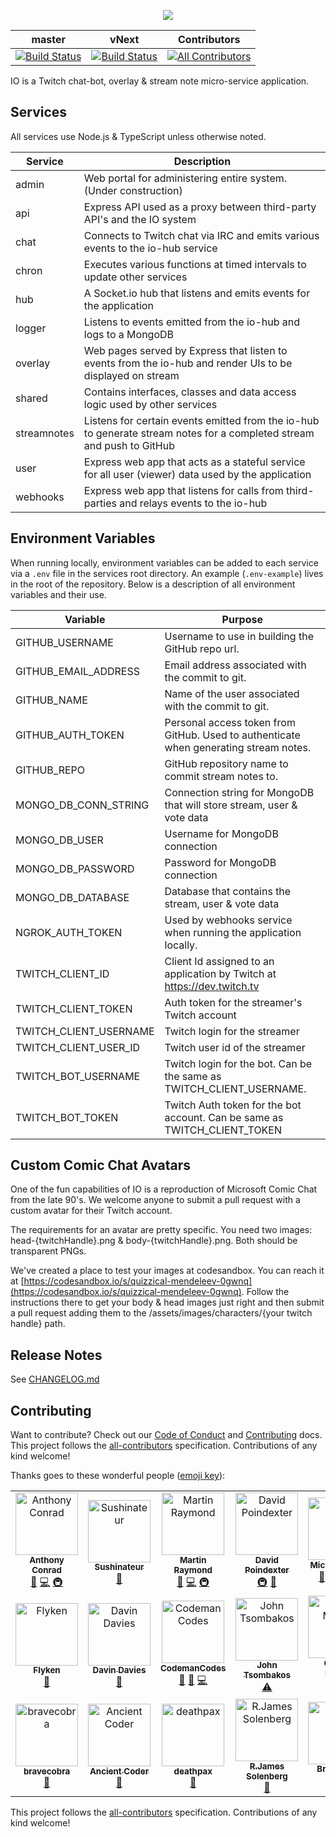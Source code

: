 <p align="center">
    <img src="https://user-images.githubusercontent.com/1228996/61920397-11dc2d80-af1f-11e9-9695-7263d1e1d0f2.png"/>
</p>

| master | vNext | Contributors |
| --- | --- | --- |
| [![Build Status](https://dev.azure.com/michaeljolley/io-bot/_apis/build/status/Build%20IO?branchName=master)](https://dev.azure.com/michaeljolley/io-bot/_build/latest?definitionId=3&branchName=master) | [![Build Status](https://dev.azure.com/michaeljolley/io-bot/_apis/build/status/Build%20IO?branchName=vNext)](https://dev.azure.com/michaeljolley/io-bot/_build/latest?definitionId=3&branchName=vNext) |[![All Contributors](https://img.shields.io/badge/all_contributors-21-orange.svg?style=flat-square)](#contributors) |

IO is a Twitch chat-bot, overlay & stream note micro-service application.

## Services

All services use Node.js & TypeScript unless otherwise noted.

| Service        | Description                                                                                                             |
| ---            | ---                                                                                                                     |
| admin          | Web portal for administering entire system. (Under construction)                                                        |
| api            | Express API used as a proxy between third-party API's and the IO system                                                 |
| chat           | Connects to Twitch chat via IRC and emits various events to the io-hub service                                          |
| chron          | Executes various functions at timed intervals to update other services                                                  |
| hub            | A Socket.io hub that listens and emits events for the application                                                       |
| logger         | Listens to events emitted from the io-hub and logs to a MongoDB                                                         |
| overlay        | Web pages served by Express that listen to events from the io-hub and render UIs to be displayed on stream              |
| shared         | Contains interfaces, classes and data access logic used by other services                                               |
| streamnotes    | Listens for certain events emitted from the io-hub to generate stream notes for a completed stream and push to GitHub   |
| user           | Express web app that acts as a stateful service for all user (viewer) data used by the application                      |
| webhooks       | Express web app that listens for calls from third-parties and relays events to the io-hub                               |

## Environment Variables

When running locally, environment variables can be added to each service via a `.env` file in the services root directory.  An example
(`.env-example`) lives in the root of the repository.  Below is a description of all environment variables and their use.

| Variable                | Purpose                                                                                                     |
| ---                     | ---                                                                                                         |
| GITHUB_USERNAME             | Username to use in building the GitHub repo url.             |
| GITHUB_EMAIL_ADDRESS         | Email address associated with the commit to git.                                           |
| GITHUB_NAME             | Name of the user associated with the commit to git. |
| GITHUB_AUTH_TOKEN       | Personal access token from GitHub.  Used to authenticate when generating stream notes. |
| GITHUB_REPO             | GitHub repository name to commit stream notes to. |
| MONGO_DB_CONN_STRING    | Connection string for MongoDB that will store stream, user & vote data                                      |
| MONGO_DB_USER           | Username for MongoDB connection                                                                             |
| MONGO_DB_PASSWORD       | Password for MongoDB connection                                                                             |
| MONGO_DB_DATABASE       | Database that contains the stream, user & vote data                                                         |
| NGROK_AUTH_TOKEN        | Used by webhooks service when running the application locally.                                              |
| TWITCH_CLIENT_ID        | Client Id assigned to an application by Twitch at https://dev.twitch.tv                                     |
| TWITCH_CLIENT_TOKEN     | Auth token for the streamer's Twitch account                                                                |
| TWITCH_CLIENT_USERNAME  | Twitch login for the streamer                                                                               |
| TWITCH_CLIENT_USER_ID   | Twitch user id of the streamer                                                                              |
| TWITCH_BOT_USERNAME     | Twitch login for the bot.  Can be the same as TWITCH_CLIENT_USERNAME.                                       |
| TWITCH_BOT_TOKEN        | Twitch Auth token for the bot account.  Can be same as TWITCH_CLIENT_TOKEN                                  |

## Custom Comic Chat Avatars

One of the fun capabilities of IO is a reproduction of Microsoft Comic Chat from the late 90's. We welcome anyone to submit a pull request
with a custom avatar for their Twitch account.

The requirements for an avatar are pretty specific.  You need two images: head-{twitchHandle}.png &amp; body-{twitchHandle}.png.  Both should
be transparent PNGs.

We've created a place to test your images at codesandbox.  You can reach it at [https://codesandbox.io/s/quizzical-mendeleev-0gwnq](https://codesandbox.io/s/quizzical-mendeleev-0gwnq). Follow the instructions there to get your body & head images just right and then submit
a pull request adding them to the /assets/images/characters/{your twitch handle} path.

## Release Notes

See [CHANGELOG.md](CHANGELOG.md)

## Contributing

Want to contribute? Check out our [Code of Conduct](CODE_OF_CONDUCT.md) and [Contributing](CONTRIBUTING.md) docs. This project follows the [all-contributors](https://github.com/all-contributors/all-contributors) specification.  Contributions of any kind welcome!

Thanks goes to these wonderful people ([emoji key](https://allcontributors.org/docs/en/emoji-key)):

<!-- ALL-CONTRIBUTORS-LIST:START - Do not remove or modify this section -->
<!-- prettier-ignore -->
<table>
  <tr>
    <td align="center"><a href="https://github.com/parithon"><img src="https://avatars3.githubusercontent.com/u/8602418?v=4" width="100px;" alt="Anthony Conrad"/><br /><sub><b>Anthony Conrad</b></sub></a><br /><a href="#ideas-parithon" title="Ideas, Planning, & Feedback">🤔</a> <a href="https://github.com/MichaelJolley/io/commits?author=parithon" title="Code">💻</a> <a href="#infra-parithon" title="Infrastructure (Hosting, Build-Tools, etc)">🚇</a></td>
    <td align="center"><a href="https://github.com/sushinateur"><img src="https://avatars3.githubusercontent.com/u/36899634?v=4" width="100px;" alt="Sushinateur"/><br /><sub><b>Sushinateur</b></sub></a><br /><a href="#ideas-sushinateur" title="Ideas, Planning, & Feedback">🤔</a></td>
    <td align="center"><a href="http://www.codephobia.com"><img src="https://avatars1.githubusercontent.com/u/6385224?v=4" width="100px;" alt="Martin Raymond"/><br /><sub><b>Martin Raymond</b></sub></a><br /><a href="#ideas-codephobia" title="Ideas, Planning, & Feedback">🤔</a> <a href="https://github.com/MichaelJolley/io/commits?author=codephobia" title="Code">💻</a> <a href="#infra-codephobia" title="Infrastructure (Hosting, Build-Tools, etc)">🚇</a></td>
    <td align="center"><a href="https://drp3.me/"><img src="https://avatars0.githubusercontent.com/u/119065?v=4" width="100px;" alt="David Poindexter"/><br /><sub><b>David Poindexter</b></sub></a><br /><a href="#infra-mtheoryx" title="Infrastructure (Hosting, Build-Tools, etc)">🚇</a> <a href="#ideas-mtheoryx" title="Ideas, Planning, & Feedback">🤔</a></td>
    <td align="center"><a href="https://michaeljolley.com/"><img src="https://avatars2.githubusercontent.com/u/1228996?v=4" width="100px;" alt="Michael Jolley"/><br /><sub><b>Michael Jolley</b></sub></a><br /><a href="#ideas-MichaelJolley" title="Ideas, Planning, & Feedback">🤔</a> <a href="https://github.com/MichaelJolley/io/commits?author=MichaelJolley" title="Code">💻</a> <a href="#infra-MichaelJolley" title="Infrastructure (Hosting, Build-Tools, etc)">🚇</a> <a href="https://github.com/MichaelJolley/io/commits?author=MichaelJolley" title="Documentation">📖</a></td>
    <td align="center"><a href="https://github.com/andresamaris"><img src="https://avatars0.githubusercontent.com/u/19216518?v=4" width="100px;" alt="Andrés Amarís"/><br /><sub><b>Andrés Amarís</b></sub></a><br /><a href="https://github.com/MichaelJolley/io/commits?author=andresamaris" title="Code">💻</a></td>
    <td align="center"><a href="https://c-j.tech"><img src="https://avatars0.githubusercontent.com/u/3969086?v=4" width="100px;" alt="Chris Jones"/><br /><sub><b>Chris Jones</b></sub></a><br /><a href="#ideas-cmjchrisjones" title="Ideas, Planning, & Feedback">🤔</a></td>
  </tr>
  <tr>
    <td align="center"><a href="https://github.com/Flyken271"><img src="https://avatars0.githubusercontent.com/u/39961800?v=4" width="100px;" alt="Flyken"/><br /><sub><b>Flyken</b></sub></a><br /><a href="#ideas-Flyken271" title="Ideas, Planning, & Feedback">🤔</a></td>
    <td align="center"><a href="https://github.com/copperbeardy"><img src="https://avatars3.githubusercontent.com/u/4822063?v=4" width="100px;" alt="Davin Davies"/><br /><sub><b>Davin Davies</b></sub></a><br /><a href="#ideas-copperbeardy" title="Ideas, Planning, & Feedback">🤔</a></td>
    <td align="center"><a href="https://github.com/CodemanCodes"><img src="https://avatars3.githubusercontent.com/u/46641880?v=4" width="100px;" alt="CodemanCodes"/><br /><sub><b>CodemanCodes</b></sub></a><br /><a href="#ideas-CodemanCodes" title="Ideas, Planning, & Feedback">🤔</a> <a href="#userTesting-CodemanCodes" title="User Testing">📓</a> <a href="https://github.com/MichaelJolley/io/commits?author=CodemanCodes" title="Code">💻</a></td>
    <td align="center"><a href="https://github.com/jtsom"><img src="https://avatars1.githubusercontent.com/u/13488?v=4" width="100px;" alt="John Tsombakos"/><br /><sub><b>John Tsombakos</b></sub></a><br /><a href="https://github.com/MichaelJolley/io/commits?author=jtsom" title="Tests">⚠️</a></td>
    <td align="center"><a href="http://murrayit.org"><img src="https://avatars0.githubusercontent.com/u/20172166?v=4" width="100px;" alt="Chance Murray"/><br /><sub><b>Chance Murray</b></sub></a><br /><a href="https://github.com/MichaelJolley/io/commits?author=chancesm" title="Code">💻</a></td>
    <td align="center"><a href="http://electrichavoc.tv"><img src="https://avatars1.githubusercontent.com/u/3020276?v=4" width="100px;" alt="ElectricHavoc"/><br /><sub><b>ElectricHavoc</b></sub></a><br /><a href="https://github.com/MichaelJolley/io/commits?author=electrichavoc" title="Code">💻</a></td>
    <td align="center"><a href="https://github.com/jedelfraisse"><img src="https://avatars0.githubusercontent.com/u/2048024?v=4" width="100px;" alt="Jonathan Delfraisse"/><br /><sub><b>Jonathan Delfraisse</b></sub></a><br /><a href="https://github.com/MichaelJolley/io/commits?author=jedelfraisse" title="Tests">⚠️</a></td>
  </tr>
  <tr>
    <td align="center"><a href="http://www.bravecobra.com"><img src="https://avatars3.githubusercontent.com/u/391353?v=4" width="100px;" alt="bravecobra"/><br /><sub><b>bravecobra</b></sub></a><br /><a href="#ideas-bravecobra" title="Ideas, Planning, & Feedback">🤔</a></td>
    <td align="center"><a href="https://github.com/theancientcoder"><img src="https://avatars0.githubusercontent.com/u/46498193?v=4" width="100px;" alt="Ancient Coder"/><br /><sub><b>Ancient Coder</b></sub></a><br /><a href="#ideas-theancientcoder" title="Ideas, Planning, & Feedback">🤔</a></td>
    <td align="center"><a href="https://github.com/deathpax"><img src="https://avatars3.githubusercontent.com/u/1409098?v=4" width="100px;" alt="deathpax"/><br /><sub><b>deathpax</b></sub></a><br /><a href="#ideas-deathpax" title="Ideas, Planning, & Feedback">🤔</a></td>
    <td align="center"><a href="https://github.com/solenberg"><img src="https://avatars3.githubusercontent.com/u/1253016?v=4" width="100px;" alt="R.James Solenberg"/><br /><sub><b>R.James Solenberg</b></sub></a><br /><a href="#ideas-solenberg" title="Ideas, Planning, & Feedback">🤔</a></td>
    <td align="center"><a href="https://www.clarkio.com"><img src="https://avatars2.githubusercontent.com/u/6265396?v=4" width="100px;" alt="Brian Clark"/><br /><sub><b>Brian Clark</b></sub></a><br /><a href="#content-clarkio" title="Content">🖋</a></td>
    <td align="center"><a href="https://github.com/mholloway24"><img src="https://avatars2.githubusercontent.com/u/40776983?v=4" width="100px;" alt="Mike Holloway"/><br /><sub><b>Mike Holloway</b></sub></a><br /><a href="#ideas-mholloway24" title="Ideas, Planning, & Feedback">🤔</a> <a href="https://github.com/MichaelJolley/io/commits?author=mholloway24" title="Code">💻</a></td>
    <td align="center"><a href="http://code-jedi.com/blog"><img src="https://avatars1.githubusercontent.com/u/757374?v=4" width="100px;" alt="Hugo Dahl"/><br /><sub><b>Hugo Dahl</b></sub></a><br /><a href="#ideas-hugodahl" title="Ideas, Planning, & Feedback">🤔</a></td>
  </tr>
</table>

<!-- ALL-CONTRIBUTORS-LIST:END -->

This project follows the [all-contributors](https://github.com/all-contributors/all-contributors) specification. Contributions of any kind welcome!
